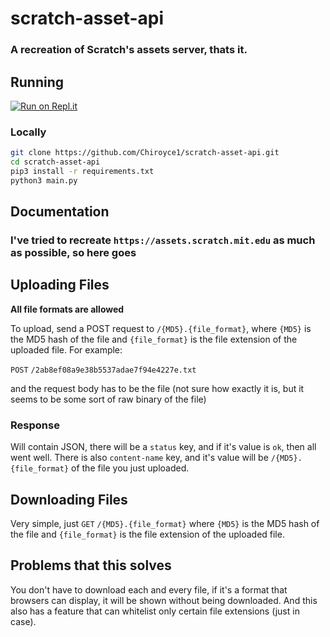 # scratch-asset-api

### A recreation of Scratch's assets server, thats it.

## Running
[![Run on Repl.it](https://repl.it/badge/github/Chiroyce1/scratch-asset-server)](https://repl.it/github/Chiroyce1/scratch-asset-server)
### Locally
```bash
git clone https://github.com/Chiroyce1/scratch-asset-api.git
cd scratch-asset-api
pip3 install -r requirements.txt
python3 main.py
```


## Documentation

### I've tried to recreate `https://assets.scratch.mit.edu` as much as possible, so here goes

## Uploading Files
**All file formats are allowed**

To upload, send a POST request to `/{MD5}.{file_format}`, where `{MD5}` is the MD5 hash of the file
and `{file_format}` is the file extension of the uploaded file. For example:

`POST` `/2ab8ef08a9e38b5537adae7f94e4227e.txt`

and the request body has to be the file (not sure how exactly it is, but it seems to be some sort of raw binary of the file)

### Response
Will contain JSON, there will be a `status` key, and if it's value is `ok`, then all went well.
There is also `content-name` key, and it's value will be `/{MD5}.{file_format}` of the file you just uploaded. 

## Downloading Files
Very simple, just `GET` `/{MD5}.{file_format}` where `{MD5}` is the MD5 hash of the file
and `{file_format}` is the file extension of the uploaded file. 

## Problems that this solves
You don't have to download each and every file, if it's a format that browsers can display, it will be shown without being downloaded.
And this also has a feature that can whitelist only certain file extensions (just in case).
